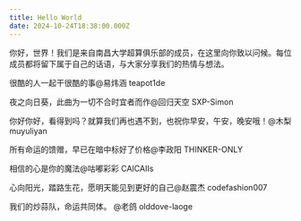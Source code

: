 ```yaml
---
title: Hello World
date: 2024-10-24T18:38:00.000Z
---
```


你好，世界！我们是来自南昌大学超算俱乐部的成员，在这里向你致以问候。每位成员都将留下属于自己的话语，与大家分享我们的热情与想法。

[](https://hexo.io/docs/one-command-deployment.html)很酷的人一起干很酷的事@易炜涵 teapot1de

[](https://hexo.io/docs/one-command-deployment.html)夜之向日葵，此曲为一切不合时宜者而作@回归天空 SXP-Simon

[](https://hexo.io/docs/one-command-deployment.html)你好你好，看得到吗？就算我们再也遇不到，也祝你早安，午安，晚安哦！@木梨 muyuliyan

[](https://hexo.io/docs/one-command-deployment.html)所有命运的馈赠，早已在暗中标好了价格@李政阳 THINKER-ONLY

[](https://hexo.io/docs/one-command-deployment.html)相信的心是你的魔法@咕嘟彩彩 CAICAIIs

[](https://hexo.io/docs/one-command-deployment.html)心向阳光，踏路生花，愿明天能见到更好的自己@赵震杰 codefashion007

[](https://hexo.io/docs/one-command-deployment.html)我们的炒蒜队，命运共同体。 @老鸽 olddove-laoge
